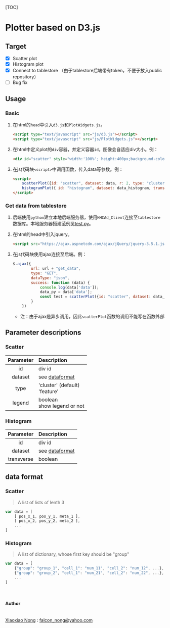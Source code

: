 
[TOC]

# Plotter based on D3.js

## Target

- [x] Scatter plot
- [x] Histogram plot
- [x] Connect to tablestore （由于tablestore后端带有token，不便于放入public repository）
- [ ] Bug fix

## Usage

### Basic

1. 在html的`head`中引入`d3.js`和`PlotWidgets.js`。
   
   ```html
   <script type="text/javascript" src="js/d3.js"></script>
   <script type="text/javascript" src="js/PlotWidgets.js"></script>
   ```

2. 在html中定义plot的`div`容器，并定义容器`id`。图像会自适应div大小。例：
   
   ```html
   <div id="scatter" style="width:'100%'; height:400px;background-color: white;"></div>
   ```

3. 在js代码块`<script>`中调用函数，传入data等参数。例：
   
   ```html
   <script>
       scatterPlot({id: "scatter", dataset: data, r: 2, type: "cluster", legend: true});
       histogramPlot({ id: "histogram", dataset: data_histogram, transverse: false });
   </script>

### Get data from tablestore

1. 后端使用`python`建立本地后端服务器，使用`HHCAd_Client`连接至`tablestore`数据库。本地服务器搭建范例见[test.py](./py/test.py)。

2. 在html的head中引入jquery。

    ```html
    <script src="https://ajax.aspnetcdn.com/ajax/jQuery/jquery-3.5.1.js"></script>
    ```

3. 在js代码块使用ajax连接至后端。例：

    ```js
    $.ajax({
            url: url + "get_data",
            type: "GET",
            dataType: "json",
            success: function (data) {
                console.log(data['data']);
                data_py = data['data'];
                const test = scatterPlot({id: "scatter", dataset: data_py, r: 2, type: "feature", legend: true});
            }
        })
    ```

    - 注：由于ajax是异步调用，因此`scatterPlot`函数的调用不能写在函数外部

## Parameter descriptions

### Scatter

| Parameter | Description |
| :---: | :--- |
| id | div id |
| dataset | see [dataformat](#scatter-format) |
| type | 'cluster' (default)<br>'feature' |
| legend | boolean<br>show legend or not |

### Histogram

| Parameter | Description |
| :---: | :--- |
| id | div id |
| dataset | see [dataformat](#histogram-format) |
| transverse | boolean |

## data format

### <span id = "scatter-format">Scatter</span>

> A list of lists of lenth 3

```js
var data = [
    [ pos_x_1, pos_y_1, meta_1 ],
    [ pos_x_2, pos_y_2, meta_2 ],
    ...
]
```

### <span id = "histogram-format">Histogram</span>

> A list of dictionary, whose first key should be "group"

```js
var data = [
    {"group": "group_1", "cell_1": "num_11", "cell_2": "num_12", ...},
    {"group": "group_2", "cell_1": "num_21", "cell_2": "num_22", ...},
    ...
]
```

<br>

#### Author

<br>[Xiaoxiao Nong](https://github.com/falcon-hanayori) : falcon_nong@yahoo.com